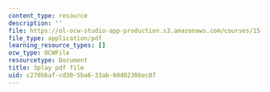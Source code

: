```yaml
---
content_type: resource
description: ''
file: https://ol-ocw-studio-app-production.s3.amazonaws.com/courses/15-031j-energy-decisions-markets-and-policies-spring-2012/c270bbafcd305ba633ab60d02386ec07_LoXGM05lqKc.pdf
file_type: application/pdf
learning_resource_types: []
ocw_type: OCWFile
resourcetype: Document
title: 3play pdf file
uid: c270bbaf-cd30-5ba6-33ab-60d02386ec07
---
```

